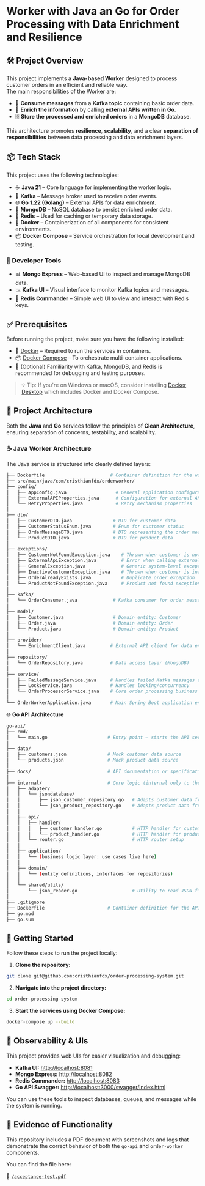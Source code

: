# Worker with Java an Go for Order Processing with Data Enrichment and Resilience

## 🛠️ Project Overview

This project implements a **Java-based Worker** designed to process customer orders in an efficient and reliable way.  
The main responsibilities of the Worker are:

- 🔄 **Consume messages** from a **Kafka topic** containing basic order data.
- 📡 **Enrich the information** by calling **external APIs written in Go**.
- 🗄️ **Store the processed and enriched orders** in a **MongoDB** database.

This architecture promotes **resilience**, **scalability**, and a clear **separation of responsibilities** between data processing and data enrichment layers.

## 📦 Tech Stack

This project uses the following technologies:

- ☕ **Java 21** – Core language for implementing the worker logic.
- 🐘 **Kafka** – Message broker used to receive order events.
- 🌐 **Go 1.22 (Golang)** – External APIs for data enrichment.
- 🍃 **MongoDB** – NoSQL database to persist enriched order data.
- 🧠 **Redis** – Used for caching or temporary data storage.
- 🐳 **Docker** – Containerization of all components for consistent environments.
- 📦 **Docker Compose** – Service orchestration for local development and testing.

### 🔧 Developer Tools

- 📊 **Mongo Express** – Web-based UI to inspect and manage MongoDB data.
- 📉 **Kafka UI** – Visual interface to monitor Kafka topics and messages.
- 📂 **Redis Commander** – Simple web UI to view and interact with Redis keys.

## ✅ Prerequisites

Before running the project, make sure you have the following installed:

- 🐳 [Docker](https://www.docker.com/) – Required to run the services in containers.
- 📦 [Docker Compose](https://docs.docker.com/compose/) – To orchestrate multi-container applications.
- 🧠 (Optional) Familiarity with Kafka, MongoDB, and Redis is recommended for debugging and testing purposes.

> 💡 Tip: If you're on Windows or macOS, consider installing [Docker Desktop](https://www.docker.com/products/docker-desktop/) which includes Docker and Docker Compose.

## 🧱 Project Architecture

Both the **Java** and **Go** services follow the principles of **Clean Architecture**, ensuring separation of concerns, testability, and scalability.

### ☕ Java Worker Architecture

The Java service is structured into clearly defined layers:

```bash
├── Dockerfile                        # Container definition for the worker
├── src/main/java/com/cristhianfdx/orderworker/
├── config/
│   ├── AppConfig.java                  # General application configuration
│   ├── ExternalAPIProperties.java      # Configuration for external APIs
│   └── RetryProperties.java            # Retry mechanism properties
│
├── dto/
│   ├── CustomerDTO.java               # DTO for customer data
│   ├── CustomerStatusEnum.java        # Enum for customer status
│   ├── OrderMessageDTO.java           # DTO representing the order message
│   └── ProductDTO.java                # DTO for product data
│
├── exceptions/
│   ├── CustomerNotFoundException.java    # Thrown when customer is not found
│   ├── ExternalApiException.java         # Error when calling external APIs
│   ├── GeneralException.java             # Generic system-level exception
│   ├── InactiveCustomerException.java    # Thrown when customer is inactive
│   ├── OrderAlreadyExists.java           # Duplicate order exception
│   └── ProductNotFoundException.java     # Product not found exception
│
├── kafka/
│   └── OrderConsumer.java             # Kafka consumer for order messages
│
├── model/
│   ├── Customer.java                  # Domain entity: Customer
│   ├── Order.java                     # Domain entity: Order
│   └── Product.java                   # Domain entity: Product
│
├── provider/
│   └── EnrichmentClient.java         # External API client for data enrichment
│
├── repository/
│   └── OrderRepository.java          # Data access layer (MongoDB)
│
├── service/
│   ├── FailedMessageService.java     # Handles failed Kafka messages and save in Redis
│   ├── LockService.java              # Handles locking/concurrency
│   └── OrderProcessorService.java    # Core order processing business logic
│
└── OrderWorkerApplication.java       # Main Spring Boot application entry point

```

🌐 **Go API Architecture**

```bash
go-api/
├── cmd/
│   └── main.go                      # Entry point — starts the API server
│
├── data/
│   ├── customers.json               # Mock customer data source
│   └── products.json                # Mock product data source
│
├── docs/                            # API documentation or specification files (if any)
│
├── internal/                        # Core logic (internal only to the module)
│   ├── adapter/
│   │   └── jsondatabase/
│   │       ├── json_customer_repository.go   # Adapts customer data from JSON to the domain
│   │       └── json_product_repository.go    # Adapts product data from JSON to the domain
│   │
│   ├── api/
│   │   ├── handler/
│   │   │   ├── customer_handler.go           # HTTP handler for customer routes
│   │   │   └── product_handler.go            # HTTP handler for product routes
│   │   └── router.go                         # HTTP router setup
│   │
│   ├── application/
│   │   └── (business logic layer: use cases live here)
│   │
│   ├── domain/
│   │   └── (entity definitions, interfaces for repositories)
│   │
│   └── shared/utils/
│       └── json_reader.go                    # Utility to read JSON files into Go structs
│
├── .gitignore
├── Dockerfile                       # Container definition for the API
├── go.mod
├── go.sum

```

## 🚀 Getting Started

Follow these steps to run the project locally:

1. **Clone the repository:**

```bash
git clone git@github.com:cristhianfdx/order-processing-system.git
```

2. **Navigate into the project directory:**

```bash
cd order-processing-system
```

3. **Start the services using Docker Compose:**

```bash
docker-compose up --build
```

## 🧪 Observability & UIs

This project provides web UIs for easier visualization and debugging:

- **Kafka UI:** [http://localhost:8081](http://localhost:8081)
- **Mongo Express:** [http://localhost:8082](http://localhost:8082)
- **Redis Commander:** [http://localhost:8083](http://localhost:8083)
- **Go API Swagger:** [http://localhost:3000/swagger/index.html](http://localhost:3000/swagger/index.html)

You can use these tools to inspect databases, queues, and messages while the system is running.

## 📄 Evidence of Functionality

This repository includes a PDF document with screenshots and logs that demonstrate the correct behavior of both the `go-api` and `order-worker` components.

You can find the file here:

📁 [`/acceptance-test.pdf`](./acceptance-test.pdf)
